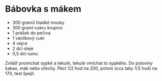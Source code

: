 # Bábovka s mákem

* 300 gramů hladké mouky
* 300 graml cukru krupice
* 1 prášek do pečiva
* 1 vanilkový cukr
* 4 vejce
* 2 dcl oleje
* 0,5 dcl rumu

Zvlášť promíchat sypké a tekuté, tekuté vmíchat to sypkého. 
Do poloviny kakao, mák nebo ořechy. Péct 1/2 hod na 200, 
potom (cca taky 1/2 hod) na 170, test špejlí.
